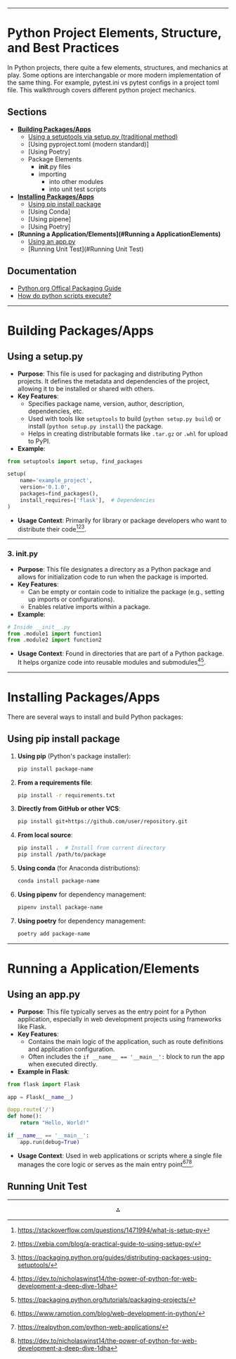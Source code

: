 
---
# Python Project Elements, Structure, and Best Practices

In Python projects, there quite a few elements, structures, and mechanics at play. Some options are interchangable or more modern implementation of the same thing. For example, pytest.ini vs pytest configs in a project toml file. This walkthrough covers different python project mechanics.

## Sections
- **[Building Packages/Apps](#Building-PackagesApps)**
    - [Using a setuptools via setup.py (traditional method)](#Using-a-setuppy)
    - [Using pyproject.toml (modern standard)]
    - [Using Poetry]
    - Package Elements
        - __init__.py files
        - importing
            - into other modules
            - into unit test scripts
- **[Installing Packages/Apps](#Installing-PackagesApps)**
    - [Using pip install package](##Using-pip-install-package)
    - [Using Conda]
    - [Using pipene]
    - [Using Poetry]
- **[Running a Application/Elements](#Running a ApplicationElements)**
    - [Using an app.py](#Using-an-apppy)
    - [Running Unit Test](#Running Unit Test)

## Documentation
- [Python.org Offical Packaging Guide](https://packaging.python.org/en/latest/tutorials/packaging-projects/#a-simple-project)
- [How do python scripts execute?](https://github.com/ajlinhard/byte-size-docs/blob/main/Python/Virtual%20Environments-Python.md#first-how-do-python-scripts-execute)
---
# Building Packages/Apps
## **Using a setup.py**

- **Purpose**: This file is used for packaging and distributing Python projects. It defines the metadata and dependencies of the project, allowing it to be installed or shared with others.
- **Key Features**:
    - Specifies package name, version, author, description, dependencies, etc.
    - Used with tools like `setuptools` to build (`python setup.py build`) or install (`python setup.py install`) the package.
    - Helps in creating distributable formats like `.tar.gz` or `.whl` for upload to PyPI.
- **Example**:

```python
from setuptools import setup, find_packages

setup(
    name='example_project',
    version='0.1.0',
    packages=find_packages(),
    install_requires=['flask'],  # Dependencies
)
```

- **Usage Context**: Primarily for library or package developers who want to distribute their code[^1][^3][^5].

---
### **3. __init__.py**

- **Purpose**: This file designates a directory as a Python package and allows for initialization code to run when the package is imported.
- **Key Features**:
    - Can be empty or contain code to initialize the package (e.g., setting up imports or configurations).
    - Enables relative imports within a package.
- **Example**:

```python
# Inside __init__.py
from .module1 import function1
from .module2 import function2
```

- **Usage Context**: Found in directories that are part of a Python package. It helps organize code into reusable modules and submodules[^6][^7].

---
# Installing Packages/Apps
There are several ways to install and build Python packages:

## Using pip install package

1. **Using pip** (Python's package installer):
   ```bash
   pip install package-name
   ```

2. **From a requirements file**:
   ```bash
   pip install -r requirements.txt
   ```

3. **Directly from GitHub or other VCS**:
   ```bash
   pip install git+https://github.com/user/repository.git
   ```

4. **From local source**:
   ```bash
   pip install .  # Install from current directory
   pip install /path/to/package
   ```

5. **Using conda** (for Anaconda distributions):
   ```bash
   conda install package-name
   ```

6. **Using pipenv** for dependency management:
   ```bash
   pipenv install package-name
   ```

7. **Using poetry** for dependency management:
   ```bash
   poetry add package-name
   ```

---
# Running a Application/Elements

## **Using an app.py**

- **Purpose**: This file typically serves as the entry point for a Python application, especially in web development projects using frameworks like Flask.
- **Key Features**:
    - Contains the main logic of the application, such as route definitions and application configuration.
    - Often includes the `if __name__ == '__main__':` block to run the app when executed directly.
- **Example in Flask**:

```python
from flask import Flask

app = Flask(__name__)

@app.route('/')
def home():
    return "Hello, World!"

if __name__ == '__main__':
    app.run(debug=True)
```

- **Usage Context**: Used in web applications or scripts where a single file manages the core logic or serves as the main entry point[^2][^4][^6].

## **Running Unit Test**
---
<div style="text-align: center">⁂</div>

[^1]: https://stackoverflow.com/questions/1471994/what-is-setup-py
[^2]: https://www.ramotion.com/blog/web-development-in-python/
[^3]: https://xebia.com/blog/a-practical-guide-to-using-setup-py/
[^4]: https://realpython.com/python-web-applications/
[^5]: https://packaging.python.org/guides/distributing-packages-using-setuptools/
[^6]: https://dev.to/nicholaswinst14/the-power-of-python-for-web-development-a-deep-dive-1dha
[^7]: https://packaging.python.org/tutorials/packaging-projects/
[^8]: https://www.python.org/about/apps/


